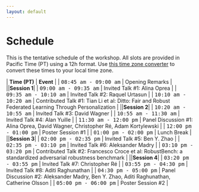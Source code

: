 ```yaml
---
layout: default
---
```


# Schedule

This is the tentative schedule of the workshop. All slots are provided
in Pacific Time (PT) using
a 12h format. Use [this time zone converter](https://www.thetimezoneconverter.com) to convert
these times to your local time zone.

| **Time (PT)** | **Event** |
| <span style="font-family: monospace;">08:45 am - 09:00 am</span> | Opening Remarks |
||**Session 1**|
| <span style="font-family: monospace;">09:00 am - 09:35 am</span> | Invited Talk #1: Alina Oprea |
| <span style="font-family: monospace;">09:35 am - 10:10 am</span> | Invited Talk #2: Raquel Urtasun |
| <span style="font-family: monospace;">10:10 am - 10:20 am</span> | Contributed Talk #1: Tian Li et al: Ditto: Fair and Robust Federated Learning Through Personalization |
||**Session 2**|
| <span style="font-family: monospace;">10:20 am - 10:55 am</span> | Invited Talk #3: David Wagner |
| <span style="font-family: monospace;">10:55 am - 11:30 am</span> | Invited Talk #4: Alan Yuille |
| <span style="font-family: monospace;">11:30 am - 12:00 pm</span> | Panel Discussion #1: Alina Oprea, David Wagner, Christopher Ré, Adam Kortylewski |
| <span style="font-family: monospace;">12:00 pm - 01:00 pm</span> | Poster Session #1 |
| <span style="font-family: monospace;">01:00 pm - 02:00 pm</span> | Lunch Break |
||**Session 3**|
| <span style="font-family: monospace;">02:00 pm - 02:35 pm</span> | Invited Talk #5: Ben Y. Zhao |
| <span style="font-family: monospace;">02:35 pm - 03:10 pm</span> | Invited Talk #6: Aleksander Madry |
| <span style="font-family: monospace;">03:10 pm - 03:20 pm</span> | Contributed Talk #2: Francesco Croce et al: RobustBench: a standardized adversarial robustness benchmark |
||**Session 4**|
| <span style="font-family: monospace;">03:20 pm - 03:55 pm</span> | Invited Talk #7: Christopher Ré |
| <span style="font-family: monospace;">03:55 pm - 04:30 pm</span> | Invited Talk #8: Aditi Raghunathan |
| <span style="font-family: monospace;">04:30 pm - 05:00 pm</span> | Panel Discussion #2: Aleksander Madry, Ben Y. Zhao, Aditi Raghunathan, Catherine Olsson |
| <span style="font-family: monospace;">05:00 pm - 06:00 pm</span> | Poster Session #2 |
